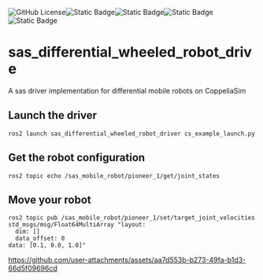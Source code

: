 ![GitHub License](https://img.shields.io/github/license/Adorno-Lab/sas_robot_driver_unitree_z1)![Static Badge](https://img.shields.io/badge/ROS2-Jazzy-blue)![Static Badge](https://img.shields.io/badge/powered_by-DQ_Robotics-red)![Static Badge](https://img.shields.io/badge/SmartArmStack-green)![Static Badge](https://img.shields.io/badge/Ubuntu-24.04_LTS-orange)

# sas_differential_wheeled_robot_drive

A sas driver implementation for differential mobile robots on CoppeliaSim



## Launch the driver

```shell
ros2 launch sas_differential_wheeled_robot_driver cs_example_launch.py
```

## Get the robot configuration

```shell
ros2 topic echo /sas_mobile_robot/pioneer_1/get/joint_states 
```
 
## Move your robot

```shell
ros2 topic pub /sas_mobile_robot/pioneer_1/set/target_joint_velocities std_msgs/msg/Float64MultiArray "layout:
  dim: []
  data_offset: 0
data: [0.1, 0.0, 1.0]"
```




https://github.com/user-attachments/assets/aa7d553b-b273-49fa-b1d3-66d5f09696cd


